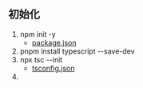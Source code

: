 


## 初始化 

1. npm init -y
   - [package.json](package.json)
2. pnpm install typescript --save-dev
3. npx tsc --init
    - [tsconfig.json](tsconfig.json)
4. 

